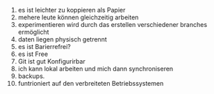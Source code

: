 1. es ist leichter zu koppieren als Papier 
2. mehere leute können gleichzeitig arbeiten 
3. experimentieren wird durch das erstellen verschiedener branches ermöglicht
4. daten liegen physisch getrennt 
5. es ist Barierrefrei?
6. es ist Free
7. Git ist gut Konfigurirbar 
8. ich kann lokal arbeiten und mich dann synchroniseren 
9. backups.
10. funtrioniert auf den verbreiteten Betriebssystemen